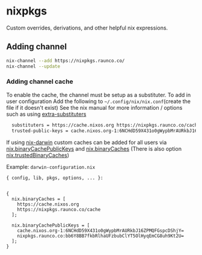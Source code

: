# nixpkgs
Custom overrides, derivations, and other helpful nix expressions.

## Adding channel
```bash
nix-channel --add https://nixpkgs.raunco.co/
nix-channel --update
```

### Adding channel cache
To enable the cache, the channel must be setup as a substituter. To add in user configuration
Add the following to `~/.config/nix/nix.conf`(create the file if it doesn't exist)
See the nix manual for more information / options such as using [extra-substituters](https://nixos.org/nix/manual/#conf-extra-substituters)

```bash
  substituters = https://cache.nixos.org https://nixpkgs.raunco.co/cache
  trusted-public-keys = cache.nixos.org-1:6NCHdD59X431o0gWypbMrAURkbJ16ZPMQFGspcDShjY= nixpkgs.raunco.co:bb6Y8BB7fkbRlhaUFzbubClYT5OlHyqEmCG8uh9Kt2U=
```

If using [nix-darwin](https://github.com/LnL7/nix-darwin) custom caches can be added for all users via
[nix.binaryCachePublicKeys](https://lnl7.github.io/nix-darwin/manual/index.html#opt-nix.binaryCachePublicKeys) 
and [nix.binaryCaches](https://lnl7.github.io/nix-darwin/manual/index.html#opt-nix.binaryCaches) (There is also option
[nix.trustedBinaryCaches](https://lnl7.github.io/nix-darwin/manual/index.html#opt-nix.trustedBinaryCaches))

Example: `darwin-configuration.nix`

```
{ config, lib, pkgs, options, ... }:


{
  nix.binaryCaches = [
    https://cache.nixos.org
    https://nixpkgs.raunco.co/cache
  ];

  nix.binaryCachePublicKeys = [
    cache.nixos.org-1:6NCHdD59X431o0gWypbMrAURkbJ16ZPMQFGspcDShjY=
    nixpkgs.raunco.co:bb6Y8BB7fkbRlhaUFzbubClYT5OlHyqEmCG8uh9Kt2U=
  ];
}

```
